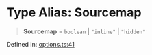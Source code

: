 # Type Alias: Sourcemap

> **Sourcemap** = `boolean` \| `"inline"` \| `"hidden"`

Defined in: [options.ts:41](https://github.com/rolldown/tsdown/blob/6f00871acd7aada2e6f895db2db913b1dbe12c29/src/options.ts#L41)
